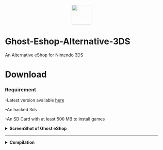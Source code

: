 <div align="center"><a href="https://ghosteshop.com"><img src="http://ghosteshop.com/icon.png" height="64px"></a></div>
 
# Ghost-Eshop-Alternative-3DS
An Alternative eShop for Nintendo 3DS

# Download
### Requirement
-Latest version available [here](http://github.com/ghost-eshop/Ghost-Eshop-Alternative-3DS/releases)

-An hacked 3ds

-An SD Card with at least 500 MB to install games

<details><summary><B>ScreenShot of Ghost eShop</B></summary>
<div><a href="https://cdn.ghosteshop.com/Images/3ds/Ghost%20eShop%20Alternative%203DS/screenshot/01-Checking%20Update.png"><img src="https://cdn.ghosteshop.com/Images/3ds/Ghost%20eShop%20Alternative%203DS/screenshot/01-Checking%20Update.png" height="300px"></a> <a href="https://cdn.ghosteshop.com/Images/3ds/Ghost%20eShop%20Alternative%203DS/screenshot/02-Main%20Menu.png"><img src="https://cdn.ghosteshop.com/Images/3ds/Ghost%20eShop%20Alternative%203DS/screenshot/02-Main%20Menu.png" height="300px"></a> <a href="https://cdn.ghosteshop.com/Images/3ds/Ghost%20eShop%20Alternative%203DS/screenshot/03-Multi%20Version.png"><img src="https://cdn.ghosteshop.com/Images/3ds/Ghost%20eShop%20Alternative%203DS/screenshot/03-Multi%20Version.png" height="300px"></a> <a href="https://cdn.ghosteshop.com/Images/3ds/Ghost%20eShop%20Alternative%203DS/screenshot/04-Availible%20Downloads.png"><img src="https://cdn.ghosteshop.com/Images/3ds/Ghost%20eShop%20Alternative%203DS/screenshot/04-Availible%20Downloads.png" height="300px"></a> <a href="https://cdn.ghosteshop.com/Images/3ds/Ghost%20eShop%20Alternative%203DS/screenshot/05-Search%20%26%20Filters.png"><img src="https://cdn.ghosteshop.com/Images/3ds/Ghost%20eShop%20Alternative%203DS/screenshot/05-Search%20%26%20Filters.png" height="300px"></a> <a href="https://cdn.ghosteshop.com/Images/3ds/Ghost%20eShop%20Alternative%203DS/screenshot/06-Search%20Title.png"><img src="https://cdn.ghosteshop.com/Images/3ds/Ghost%20eShop%20Alternative%203DS/screenshot/06-Search%20Title.png" height="300px"></a> <a href="https://cdn.ghosteshop.com/Images/3ds/Ghost%20eShop%20Alternative%203DS/screenshot/07-Search%20Author.png"><img src="https://cdn.ghosteshop.com/Images/3ds/Ghost%20eShop%20Alternative%203DS/screenshot/07-Search%20Author.png" height="300px"></a> <a href="https://cdn.ghosteshop.com/Images/3ds/Ghost%20eShop%20Alternative%203DS/screenshot/08-Search%20Category.png"><img src="https://cdn.ghosteshop.com/Images/3ds/Ghost%20eShop%20Alternative%203DS/screenshot/08-Search%20Category.png" height="300px"></a> <a href="https://cdn.ghosteshop.com/Images/3ds/Ghost%20eShop%20Alternative%203DS/screenshot/09-Search%20Category.png"><img src="https://cdn.ghosteshop.com/Images/3ds/Ghost%20eShop%20Alternative%203DS/screenshot/09-Search%20Category.png" height="300px"></a> <a href="https://cdn.ghosteshop.com/Images/3ds/Ghost%20eShop%20Alternative%203DS/screenshot/10-Search%20Console.png"><img src="https://cdn.ghosteshop.com/Images/3ds/Ghost%20eShop%20Alternative%203DS/screenshot/10-Search%20Console.png" height="300px"></a> <a href="https://cdn.ghosteshop.com/Images/3ds/Ghost%20eShop%20Alternative%203DS/screenshot/11-Mark%20Menu.png"><img src="https://cdn.ghosteshop.com/Images/3ds/Ghost%20eShop%20Alternative%203DS/screenshot/11-Mark%20Menu.png" height="300px"></a> <a href="https://cdn.ghosteshop.com/Images/3ds/Ghost%20eShop%20Alternative%203DS/screenshot/12-Mark%20Game.png"><img src="https://cdn.ghosteshop.com/Images/3ds/Ghost%20eShop%20Alternative%203DS/screenshot/12-Mark%20Game.png" height="300px"></a> <a href="https://cdn.ghosteshop.com/Images/3ds/Ghost%20eShop%20Alternative%203DS/screenshot/13-Filter%20Mark.png"><img src="https://cdn.ghosteshop.com/Images/3ds/Ghost%20eShop%20Alternative%203DS/screenshot/13-Filter%20Mark.png" height="300px"></a> <a href="https://cdn.ghosteshop.com/Images/3ds/Ghost%20eShop%20Alternative%203DS/screenshot/14-Sorting%20Menu.png"><img src="https://cdn.ghosteshop.com/Images/3ds/Ghost%20eShop%20Alternative%203DS/screenshot/14-Sorting%20Menu.png" height="300px"></a> <a href="https://cdn.ghosteshop.com/Images/3ds/Ghost%20eShop%20Alternative%203DS/screenshot/15-Sorting%20Title%20Ascending.png"><img src="https://cdn.ghosteshop.com/Images/3ds/Ghost%20eShop%20Alternative%203DS/screenshot/15-Sorting%20Title%20Ascending.png" height="300px"></a> <a href="https://cdn.ghosteshop.com/Images/3ds/Ghost%20eShop%20Alternative%203DS/screenshot/16-Sorting%20Last%20Update%20Descending.png"><img src="https://cdn.ghosteshop.com/Images/3ds/Ghost%20eShop%20Alternative%203DS/screenshot/16-Sorting%20Last%20Update%20Descending.png" height="300px"></a> <a href="https://cdn.ghosteshop.com/Images/3ds/Ghost%20eShop%20Alternative%203DS/screenshot/17-Grid%20Vue.png"><img src="https://cdn.ghosteshop.com/Images/3ds/Ghost%20eShop%20Alternative%203DS/screenshot/17-Grid%20Vue.png" height="300px"></a> <a href="https://cdn.ghosteshop.com/Images/3ds/Ghost%20eShop%20Alternative%203DS/screenshot/17-List%20Vue.png"><img src="https://cdn.ghosteshop.com/Images/3ds/Ghost%20eShop%20Alternative%203DS/screenshot/17-List%20Vue.png" height="300px"></a> <a href="https://cdn.ghosteshop.com/Images/3ds/Ghost%20eShop%20Alternative%203DS/screenshot/18-Settings%20Menu.png"><img src="https://cdn.ghosteshop.com/Images/3ds/Ghost%20eShop%20Alternative%203DS/screenshot/18-Settings%20Menu.png" height="300px"></a> <a href="https://cdn.ghosteshop.com/Images/3ds/Ghost%20eShop%20Alternative%203DS/screenshot/19-Choose%20Language.png"><img src="https://cdn.ghosteshop.com/Images/3ds/Ghost%20eShop%20Alternative%203DS/screenshot/19-Choose%20Language.png" height="300px"></a> <a href="https://cdn.ghosteshop.com/Images/3ds/Ghost%20eShop%20Alternative%203DS/screenshot/20-Select%20eShop.png"><img src="https://cdn.ghosteshop.com/Images/3ds/Ghost%20eShop%20Alternative%203DS/screenshot/20-Select%20eShop.png" height="300px"></a> <a href="https://cdn.ghosteshop.com/Images/3ds/Ghost%20eShop%20Alternative%203DS/screenshot/30-View%20Screen%201.png"><img src="https://cdn.ghosteshop.com/Images/3ds/Ghost%20eShop%20Alternative%203DS/screenshot/30-View%20Screen%201.png" height="300px"></a> <a href="https://cdn.ghosteshop.com/Images/3ds/Ghost%20eShop%20Alternative%203DS/screenshot/30-View%20Screen%202.png"><img src="https://cdn.ghosteshop.com/Images/3ds/Ghost%20eShop%20Alternative%203DS/screenshot/30-View%20Screen%202.png" height="300px"></a> <a href="https://cdn.ghosteshop.com/Images/3ds/Ghost%20eShop%20Alternative%203DS/screenshot/31-Screen%20Boxart.png"><img src="https://cdn.ghosteshop.com/Images/3ds/Ghost%20eShop%20Alternative%203DS/screenshot/31-Screen%20Boxart.png" height="300px"></a></div>
</details>

______________________

<details><summary><B>Compilation</B></summary>

#### Compilation:


<details><summary><B>Setting up your enviromment</B></summary>
 
##### Setting up your enviromment:

*To build Ghost-Eshop-Alternative-3ds from source, you will need to setup a system with devkitARM, libctru and 3ds-libarchive. Follow devkitPro's [Getting Started](https://devkitpro.org/wiki/Getting_Started) page to install pacman, then run `(sudo dkp-)pacman -S devkitARM libctru 3ds-curl 3ds-libarchive`*

Install [Git](https://git-scm.com/downloads) if you haven't already
</details>

<details><summary><B>Cloning the repo</B></summary>
 
##### Cloning the repo:

*To download the source you will need to clone, this can be done by running.*

On GIT:
*`git clone --recursive https://github.com/ghost-eshop/Ghost-Eshop-Alternative-3DS`*

And run ```make.bat```
</details></details>
